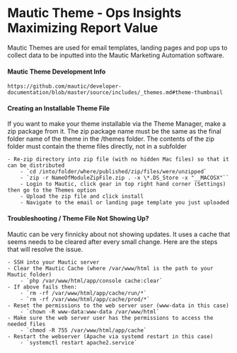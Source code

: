 # Mautic Theme - Ops Insights Maximizing Report Value

Mautic Themes are used for email templates, landing pages and pop ups to collect data to be inputted into the Mautic Marketing Automation software. 

#### Mautic Theme Development Info

`https://github.com/mautic/developer-documentation/blob/master/source/includes/_themes.md#theme-thumbnail`

#### Creating an Installable Theme File

If you want to make your theme installable via the Theme Manager, make a zip package from it. The zip package name must be the same as the final folder name of the theme in the /themes folder. The contents of the zip folder must contain the theme files directly, not in a subfolder


	- Re-zip directory into zip file (with no hidden Mac files) so that it can be distributed
		- `cd /into/folder/where/published/zip/files/were/unzipped`
		- `zip -r NameOfModuleZipFile.zip . -x \*.DS_Store -x "__MACOSX"``
		- Login to Mautic, click gear in top right hand corner (Settings) then go to the Themes option
		- Upload the zip file and click install
		- Navigate to the email or landing page template you just uploaded
		
#### Troubleshooting / Theme File Not Showing Up?

Mautic can be very finnicky about not showing updates. It uses a cache that seems needs to be cleared after every small change. Here are the steps that will resolve the issue.

	- SSH into your Mautic server
	- Clear the Mautic Cache (where /var/www/html is the path to your Mautic folder)
		- `php /var/www/html/app/console cache:clear`
	- If above fails then:
		- `rm -rf /var/www/html/app/cache/run/*`
		- `rm -rf /var/www/html/app/cache/prod/*`
	- Reset the permissions to the web server user (www-data in this case)
		- `chown -R www-data:www-data /var/www/html`
	- Make sure the web server user has the permissions to access the needed files
		- `chmod -R 755 /var/www/html/app/cache`
	- Restart the webserver (Apache via systemd restart in this case)
		- `systemctl restart apache2.service`
		
